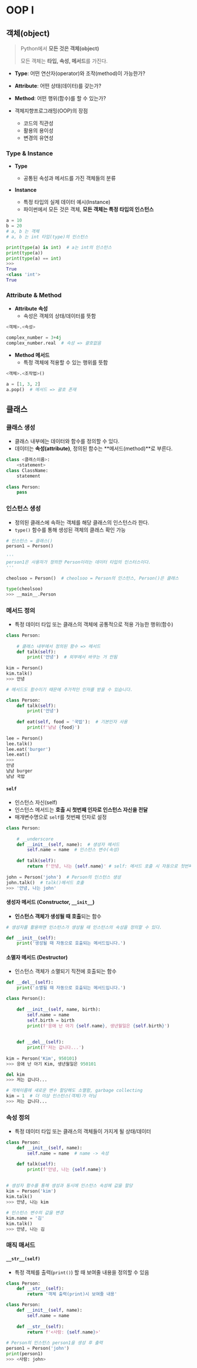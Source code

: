 # OOP **I**

## 객체(object)

> Python에서 **모든 것은 객체(object)**
>
> 모든 객체는 **타입, 속성, 메서드**를 가진다.

- **Type**: 어떤 연산자(operator)와 조작(method)이 가능한가?
- **Attribute**: 어떤 상태(데이터)를 갖는가?
- **Method**: 어떤 행위(함수)를 할 수 있는가?

- 객체지향프로그래밍(OOP)의 장점
  - 코드의 직관성
  - 활용의 용이성
  - 변경의 유연성



### Type & Instance

- **Type**
  - 공통된 속성과 메서드를 가진 객체들의 분류



- **Instance** 
  - 특정 타입의 실제 데이터 예시(Instance)
  - 파이썬에서 모든 것은 객체, **모든 객체는 특정 타입의 인스턴스**

```python
a = 10
b = 20
# a, b 는 객체
# a, b 는 int 타입(type)의 인스턴스

print(type(a) is int)  # a는 int의 인스턴스
print(type(a))
print(type(a) == int)
>>>
True
<class 'int'>
True
```



### Attribute & Method

- **Attribute 속성**
  - 속성은 객체의 상태/데이터를 뜻함

```python
<객체>.<속성>

complex_number = 3+4j
complex_number.real  # 속성 => 괄호없음
```



- **Method 메서드**
  - 특정 객체에 적용할 수 있는 행위를 뜻함

```python
<객체>.<조작법>()

a = [1, 3, 2]
a.pop()  # 메서드 => 괄호 존재
```



##  클래스

### 클래스 생성

- 클래스 내부에는 데이터와 함수를 정의할 수 있다.
- 데이터는 **속성(attribute)**, 정의된 함수는 **메서드(method)**로 부른다.

```python
class <클래스이름>:
    <statement>
class ClassName:
    statement
    
class Person:
    pass
```



### 인스턴스 생성

- 정의된 클래스에 속하는 객체를 해당 클래스의 인스턴스라 한다.
- `type()` 함수를 통해 생성된 객체의 클래스 확인 가능

```python
# 인스턴스 = 클래스()
person1 = Person()

'''
person1은 사용자가 정의한 Person이라는 데이터 타입의 인스터스이다.
'''
```

```python
cheolsoo = Person()  # cheolsoo = Person의 인스턴스, Person()은 클래스

type(cheolsoo)
>>> __main__.Person
```



### 메서드 정의

- 특정 데이터 타입 또는 클래스의 객체에 공통적으로 적용 가능한 행위(함수)

```python
class Person:
    
    # 클래스 내부에서 정의된 함수 => 메서드
    def talk(self):
        print('안녕')  # 외부에서 바꾸는 거 안됨
        
kim = Person()
kim.talk()
>>> 안녕
```

```python
# 메서드도 함수이기 때문에 추가적인 인자를 받을 수 있습니다.

class Person:
    def talk(self):
        print('안녕')
    
    def eat(self, food = '국밥'):  # 기본인자 사용
        print(f'냠냠 {food}') 
        
lee = Person()
lee.talk()
lee.eat('burger')
lee.eat()
>>>
안녕
냠냠 burger
냠냠 국밥
```



#### `self`

- 인스턴스 자신(self)
- 인스턴스 메서드는 **호출 시 첫번째 인자로 인스턴스 자신을 전달**
- 매개변수명으로 `self`를 첫번째 인자로 설정

```python
class Person:
    
    # __underscore
    def __init__(self, name):  # 생성자 메서드  
        self.name = name  # 인스턴스 변수(속성)
    
    def talk(self):
        return f'안녕, 나는 {self.name}' # self: 메서드 호출 시 자동으로 첫번째 인자에 인스턴스 자신을 전달
        
john = Person('john')  # Person의 인스턴스 생성
john.talk()  # talk()메서드 호출
>>> '안녕, 나는 john'
```



#### 생성자 메서드 (Constructor, `__init__`)

- **인스턴스 객체가 생성될 때 호출**되는 함수

```python
# 생성자를 활용하면 인스턴스가 생성될 때 인스턴스의 속성을 정의할 수 있다.

def __init__(self):
    print('생성될 때 자동으로 호출되는 메서드입니다.')
```



#### 소멸자 메서드 (Destructor)

- 인스턴스 객체가 소멸되기 직전에 호출되는 함수

```python
def __del__(self):
    print('소멸될 때 자동으로 호출되는 메서드입니다.')
```

```python
class Person():
    
    def __init__(self, name, birth):
        self.name = name
        self.birth = birth
        print(f'응애 난 아기 {self.name}, 생년월일은 {self.birth}')
        
        
    def __del__(self):
        print(f'저는 갑니다...')
 
kim = Person('Kim', 950101)
>>> 응애 난 아기 Kim, 생년월일은 950101

del kim
>>> 저는 갑니다...

# 객체이름에 새로운 변수 할당해도 소멸함, garbage collecting
kim = 1  # 더 이상 인스턴스(객체)가 아님
>>> 저는 갑니다...
```



### 속성 정의

- 특정 데이터 타입 또는 클래스의 객체들이 가지게 될 상태/데이터

```python
class Person:
    def __init__(self, name):
        self.name = name  # name -> 속성

    def talk(self):
        print(f'안녕, 나는 {self.name}')
        
        
# 생성자 함수를 통해 생성과 동시에 인스턴스 속성에 값을 할당
kim = Person('kim')
kim.talk()
>>> 안녕, 나는 kim

# 인스턴스 변수의 값을 변경
kim.name = '김'
kim.talk()
>>> 안녕, 나는 김
```



### 매직 매서드

#### **`__str__(self)`**

- 특정 객체를 출력(`print()`) 할 때 보여줄 내용을 정의할 수 있음

```python
class Person:
    def __str__(self):
        return '객체 출력(print)시 보여줄 내용'
```

```python
class Person:
    def __init__(self, name):
        self.name = name
        
    def __str__(self):
        return f'<사람: {self.name}>'
    
# Person의 인스턴스 person1을 생성 후 출력
person1 = Person('john')
print(person1)
>>> <사람: john>
```


